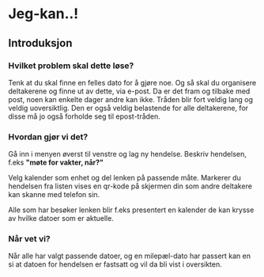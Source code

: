 # Jeg-kan..!
## Introduksjon

### Hvilket problem skal dette løse?
Tenk at du skal finne en felles dato for å gjøre noe. Og så skal du organisere deltakerene og finne ut av dette, via e-post. Da er det fram 
og tilbake med post, noen kan enkelte dager andre kan ikke. Tråden blir fort veldig lang og veldig uoversiktlig. Den er også veldig belastende for alle deltakerene, for disse må jo også forholde seg til epost-tråden.

### Hvordan gjør vi det?
Gå inn i menyen øverst til venstre og lag ny hendelse. Beskriv hendelsen, f.eks __"møte for vakter, når?"__ 

Velg kalender som enhet og del lenken på passende måte. Markerer du hendelsen fra listen vises en qr-kode på skjermen din som andre deltakere kan skanne med telefon sin.

Alle som har besøker lenken blir f.eks presentert en kalender de kan krysse av hvilke datoer som er aktuelle. 
                                                                                                   
### Når vet vi?
Når alle har valgt passende datoer, og en milepæl-dato har passert kan en si at datoen for hendelsen er fastsatt og vil da bli vist i oversikten. 
